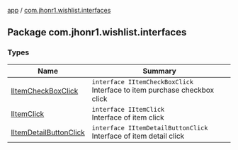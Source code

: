 [app](../index.md) / [com.jhonr1.wishlist.interfaces](./index.md)

## Package com.jhonr1.wishlist.interfaces

### Types

| Name | Summary |
|---|---|
| [IItemCheckBoxClick](-i-item-check-box-click/index.md) | `interface IItemCheckBoxClick`<br>Interface to item purchase checkbox click |
| [IItemClick](-i-item-click/index.md) | `interface IItemClick`<br>Interface of item click |
| [IItemDetailButtonClick](-i-item-detail-button-click/index.md) | `interface IItemDetailButtonClick`<br>Interface of item detail click |
